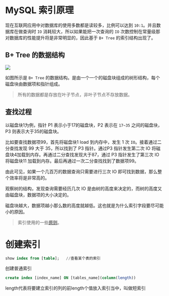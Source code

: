 # MySQL 索引原理

现在互联网应用中对数据库的使用多数都是读较多，比例可以达到 `10:1`。并且数据库在做查询时 `IO` 消耗较大，所以如果能把一次查询的 `IO` 次数控制在常量级那对数据库的性能提升将是非常明显的，因此基于 `B+ Tree` 的索引结构出现了。


## B+ Tree 的数据结构

![](https://ws2.sinaimg.cn/large/006tKfTcgy1fn10d6j9sij30hc08cab3.jpg)

如图所示是 `B+ Tree` 的数据结构。是由一个一个的磁盘块组成的树形结构，每个磁盘块由数据项和指针组成。

> 所有的数据都是存放在叶子节点，非叶子节点不存放数据。

## 查找过程

以磁盘块1为例，指针 P1 表示小于17的磁盘块，P2 表示在 `17~35` 之间的磁盘块，P3 则表示大于35的磁盘块。

比如要查找数据项99，首先将磁盘块1 load 到内存中，发生 1 次 `IO`。接着通过二分查找发现 99 大于 35，所以找到了 P3 指针。通过P3 指针发生第二次 IO 将磁盘块4加载到内存。再通过二分查找发现大于87，通过 P3 指针发生了第三次 IO 将磁盘块11 加载到内存。最后再通过一次二分查找找到了数据项99。

由此可见，如果一个几百万的数据查询只需要进行三次 IO 即可找到数据，那么整个效率将是非常高的。

观察树的结构，发现查询需要经历几次 IO 是由树的高度来决定的，而树的高度又由磁盘块，数据项的大小决定的。

磁盘块越大，数据项越小那么数的高度就越低。这也就是为什么索引字段要尽可能小的原因。

> 索引使用的一些[原则](https://github.com/crossoverJie/Java-Interview/blob/master/MD/SQL-optimization.md)。

# 创建索引

```sql
show index from [table];   //查看某个表的索引
```

创建普通索引

```sql
create index [index_name] ON [tables_name](column(length))
```

length代表将要建立索引的列的前length个值放入索引当中，叫做短索引
